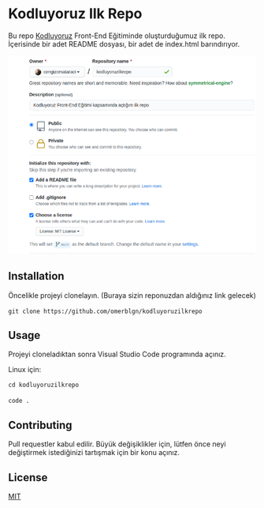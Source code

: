 # Kodluyoruz Ilk Repo
Bu repo [Kodluyoruz](https://www.kodluyoruz.org/) Front-End Eğitiminde oluşturduğumuz ilk repo. İçerisinde bir adet README dosyası, bir adet de index.html barındırıyor.

[![github](https://github.com/Kodluyoruz/taskforce/raw/main/git/odev1/figures/github.png)](https://github.com/Kodluyoruz/taskforce/blob/main/git/odev1/figures/github.png)

## [](https://github.com/omerblgn/kodluyoruzilkrepo#installation)Installation
Öncelikle projeyi clonelayın. (Buraya sizin reponuzdan aldığınız link gelecek)

`
git clone https://github.com/omerblgn/kodluyoruzilkrepo
`

## [](https://github.com/omerblgn/kodluyoruzilkrepo#usage)Usage
Projeyi cloneladıktan sonra Visual Studio Code programında açınız.

Linux için:
```
cd kodluyoruzilkrepo

code .
```

## [](https://github.com/omerblgn/kodluyoruzilkrepo#contributing)Contributing
Pull requestler kabul edilir. Büyük değişiklikler için, lütfen önce neyi değiştirmek istediğinizi tartışmak için bir konu açınız.

## [](https://github.com/omerblgn/kodluyoruzilkrepo#license)License
[MIT](https://choosealicense.com/licenses/mit/)
